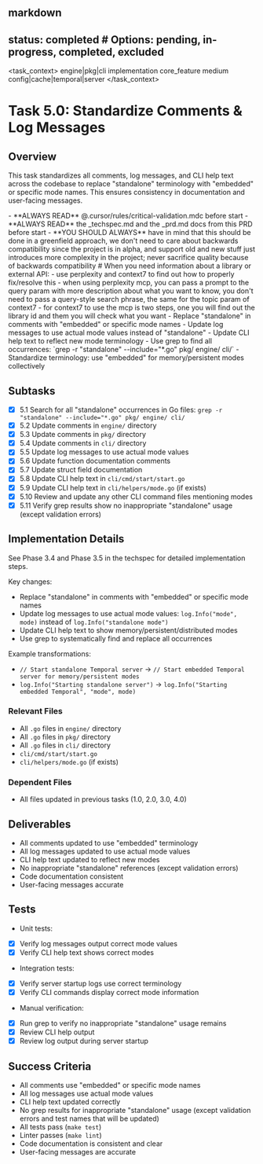 ## markdown

## status: completed # Options: pending, in-progress, completed, excluded

<task_context>
<domain>engine|pkg|cli</domain>
<type>implementation</type>
<scope>core_feature</scope>
<complexity>medium</complexity>
<dependencies>config|cache|temporal|server</dependencies>
</task_context>

# Task 5.0: Standardize Comments & Log Messages

## Overview

This task standardizes all comments, log messages, and CLI help text across the codebase to replace "standalone" terminology with "embedded" or specific mode names. This ensures consistency in documentation and user-facing messages.

<critical>
- **ALWAYS READ** @.cursor/rules/critical-validation.mdc before start
- **ALWAYS READ** the _techspec.md and the _prd.md docs from this PRD before start
- **YOU SHOULD ALWAYS** have in mind that this should be done in a greenfield approach, we don't need to care about backwards compatibility since the project is in alpha, and support old and new stuff just introduces more complexity in the project; never sacrifice quality because of backwards compatibility
</critical>

<research>
# When you need information about a library or external API:
- use perplexity and context7 to find out how to properly fix/resolve this
- when using perplexity mcp, you can pass a prompt to the query param with more description about what you want to know, you don't need to pass a query-style search phrase, the same for the topic param of context7
- for context7 to use the mcp is two steps, one you will find out the library id and them you will check what you want
</research>

<requirements>
- Replace "standalone" in comments with "embedded" or specific mode names
- Update log messages to use actual mode values instead of "standalone"
- Update CLI help text to reflect new mode terminology
- Use grep to find all occurrences: `grep -r "standalone" --include="*.go" pkg/ engine/ cli/`
- Standardize terminology: use "embedded" for memory/persistent modes collectively
</requirements>

## Subtasks

- [x] 5.1 Search for all "standalone" occurrences in Go files: `grep -r "standalone" --include="*.go" pkg/ engine/ cli/`
- [x] 5.2 Update comments in `engine/` directory
- [x] 5.3 Update comments in `pkg/` directory
- [x] 5.4 Update comments in `cli/` directory
- [x] 5.5 Update log messages to use actual mode values
- [x] 5.6 Update function documentation comments
- [x] 5.7 Update struct field documentation
- [x] 5.8 Update CLI help text in `cli/cmd/start/start.go`
- [x] 5.9 Update CLI help text in `cli/helpers/mode.go` (if exists)
- [x] 5.10 Review and update any other CLI command files mentioning modes
- [x] 5.11 Verify grep results show no inappropriate "standalone" usage (except validation errors)

## Implementation Details

See Phase 3.4 and Phase 3.5 in the techspec for detailed implementation steps.

Key changes:
- Replace "standalone" in comments with "embedded" or specific mode names
- Update log messages to use actual mode values: `log.Info("mode", mode)` instead of `log.Info("standalone mode")`
- Update CLI help text to show memory/persistent/distributed modes
- Use grep to systematically find and replace all occurrences

Example transformations:
- `// Start standalone Temporal server` → `// Start embedded Temporal server for memory/persistent modes`
- `log.Info("Starting standalone server")` → `log.Info("Starting embedded Temporal", "mode", mode)`

### Relevant Files

- All `.go` files in `engine/` directory
- All `.go` files in `pkg/` directory
- All `.go` files in `cli/` directory
- `cli/cmd/start/start.go`
- `cli/helpers/mode.go` (if exists)

### Dependent Files

- All files updated in previous tasks (1.0, 2.0, 3.0, 4.0)

## Deliverables

- All comments updated to use "embedded" terminology
- All log messages updated to use actual mode values
- CLI help text updated to reflect new modes
- No inappropriate "standalone" references (except validation errors)
- Code documentation consistent
- User-facing messages accurate

## Tests

- Unit tests:
- [x] Verify log messages output correct mode values
- [x] Verify CLI help text shows correct modes

- Integration tests:
- [x] Verify server startup logs use correct terminology
- [x] Verify CLI commands display correct mode information

- Manual verification:
- [x] Run grep to verify no inappropriate "standalone" usage remains
- [x] Review CLI help output
- [x] Review log output during server startup

## Success Criteria

- All comments use "embedded" or specific mode names
- All log messages use actual mode values
- CLI help text updated correctly
- No grep results for inappropriate "standalone" usage (except validation errors and test names that will be updated)
- All tests pass (`make test`)
- Linter passes (`make lint`)
- Code documentation is consistent and clear
- User-facing messages are accurate
